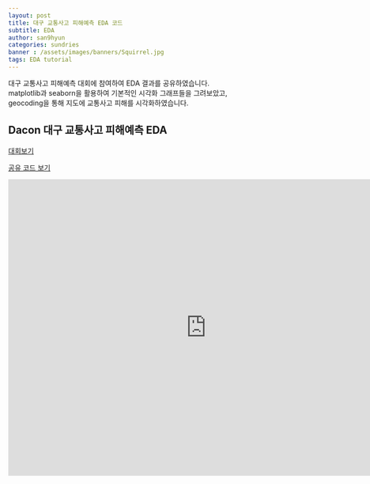 ```yaml
---
layout: post
title: 대구 교통사고 피해예측 EDA 코드 
subtitle: EDA
author: san9hyun
categories: sundries
banner : /assets/images/banners/Squirrel.jpg
tags: EDA tutorial 
---
```


대구 교통사고 피해예측 대회에 참여하여 EDA 결과를 공유하였습니다.<br>
matplotlib과 seaborn을 활용하여 기본적인 시각화 그래프들을 그려보았고,<br>
geocoding을 통해 지도에 교통사고 피해를 시각화하였습니다.


## Dacon 대구 교통사고 피해예측 EDA
[대회보기](https://dacon.io/competitions/official/236193/overview/description) 

[공유 코드 보기](https://dacon.io/competitions/official/236193/codeshare/9446?page=1&dtype=recent)

<html lang="en">
<head>
    <meta charset="UTF-8">
    <meta name="viewport" content="width=device-width, initial-scale=1.0">
    <title>Embedded Web Page</title>
</head>
<body>

<iframe src="https://dacon.io/competitions/official/236193/codeshare/9446?page=1&dtype=recent" width="800" height="600" frameborder="0" style="border:0" allowfullscreen></iframe>

</body>
</html>
